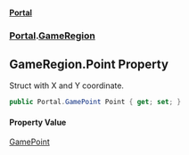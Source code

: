 #### [Portal](index.md 'index')
### [Portal](Portal.md 'Portal').[GameRegion](GameRegion.md 'Portal.GameRegion')

## GameRegion.Point Property

Struct with X and Y coordinate.

```csharp
public Portal.GamePoint Point { get; set; }
```

#### Property Value
[GamePoint](GamePoint.md 'Portal.GamePoint')